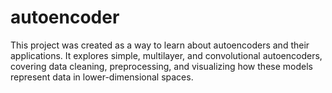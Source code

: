 # autoencoder
This project was created as a way to learn about autoencoders and their applications. It explores simple, multilayer, and convolutional autoencoders, covering data cleaning, preprocessing, and visualizing how these models represent data in lower-dimensional spaces.
